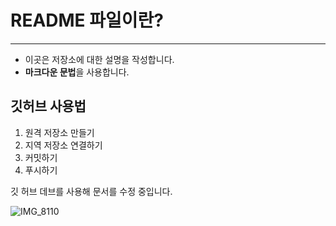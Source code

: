 # README 파일이란?
---
- 이곳은 저장소에 대한 설명을 작성합니다.
- **마크다운 문법**을 사용합니다.


## 깃허브 사용법
1. 원격 저장소 만들기
2. 지역 저장소 연결하기
3. 커밋하기
4. 푸시하기

깃 허브 데브를 사용해 문서를 수정 중입니다.

![IMG_8110](https://github.com/user-attachments/assets/6990beef-6063-4508-842c-166039fea0d6)


